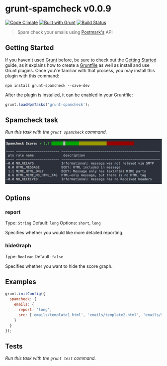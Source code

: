 # grunt-spamcheck v0.0.9

[![Code Climate](https://codeclimate.com/github/derekrushforth/grunt-spamcheck/badges/gpa.svg)](https://codeclimate.com/github/derekrushforth/grunt-spamcheck)
[![Built with Grunt](https://cdn.gruntjs.com/builtwith.png)](http://gruntjs.com/)
[![Build Status](https://travis-ci.org/derekrushforth/grunt-spamcheck.svg)](https://travis-ci.org/derekrushforth/grunt-spamcheck)

> Spam check your emails using [Postmark's](http://spamcheck.postmarkapp.com) API

## Getting Started

If you haven't used [Grunt](http://gruntjs.com/) before, be sure to check out the [Getting Started](http://gruntjs.com/getting-started) guide, as it explains how to create a [Gruntfile](http://gruntjs.com/sample-gruntfile) as well as install and use Grunt plugins. Once you're familiar with that process, you may install this plugin with this command:

```shell
npm install grunt-spamcheck --save-dev
```

After the plugin is installed, it can be enabled in your Gruntfile:

```js
grunt.loadNpmTasks('grunt-spamcheck');
```

## Spamcheck task
_Run this task with the `grunt spamcheck` command._

![grunt-spamcheck](grunt-spamcheck.png?raw=true)

## Options

### report
Type: `String`
Default: `long`
Options: `short`, `long`

Specifies whether you would like more detailed reporting.

### hideGraph
Type: `Boolean`
Default: `false`

Specifies whether you want to hide the score graph.


## Examples

```javascript
grunt.initConfig({
  spamcheck: {
    emails: {
      report: 'long',
      src: ['emails/template1.html', 'emails/template2.html', 'emails/template3.html']
    }
  }
});
```

## Tests
_Run this task with the `grunt test` command._
